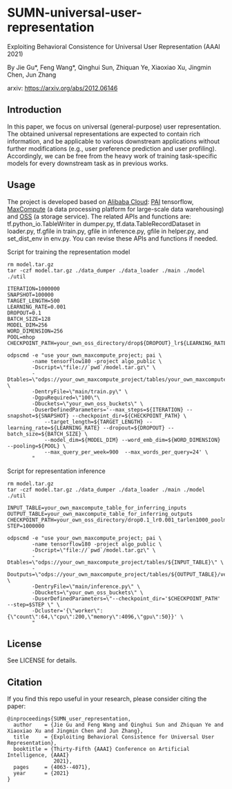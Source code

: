 # SUMN-universal-user-representation

Exploiting Behavioral Consistence for Universal User Representation (AAAI 2021)

By Jie Gu*, Feng Wang*, Qinghui Sun, Zhiquan Ye, Xiaoxiao Xu, Jingmin Chen, Jun Zhang

arxiv: https://arxiv.org/abs/2012.06146

## Introduction
In this paper, we focus on universal (general-purpose) user representation. The obtained universal representations are expected to contain rich information, and be applicable to various downstream applications without further modifications (e.g., user preference prediction and user profiling). Accordingly, we can be free from the heavy work of training task-specific models for every downstream task as in previous works.

## Usage
The project is developed based on [Alibaba Cloud](https://www.alibabacloud.com/help/en/): [PAI](https://www.alibabacloud.com/product/machine-learning) tensorflow, [MaxCompute](https://www.alibabacloud.com/product/maxcompute) (a data processing platform for large-scale data warehousing) and [OSS](https://www.alibabacloud.com/product/object-storage-service) (a storage service). 
The related APIs and functions are: tf.python_io.TableWriter in dumper.py, tf.data.TableRecordDataset in loader.py, tf.gfile in train.py, gfile in inference.py, gfile in helper.py, and set_dist_env in env.py. You can revise these APIs and functions if needed. 

Script for training the representation model
```
rm model.tar.gz
tar -czf model.tar.gz ./data_dumper ./data_loader ./main ./model ./util

ITERATION=1000000
SNAPSHOT=100000
TARGET_LENGTH=500
LEARNING_RATE=0.001
DROPOUT=0.1
BATCH_SIZE=128
MODEL_DIM=256
WORD_DIMENSION=256
POOL=mhop
CHECKPOINT_PATH=your_own_oss_directory/drop${DROPOUT}_lr${LEARNING_RATE}_tarlen${TARGET_LENGTH}_pool${POOL}_dim256_mlp512_b${BATCH_SIZE}

odpscmd -e "use your_own_maxcompute_project; pai \
        -name tensorflow180 -project algo_public \
        -Dscript=\"file://`pwd`/model.tar.gz\" \
        -Dtables=\"odps://your_own_maxcompute_project/tables/your_own_maxcompute_table_for_model_training\" \
        -DentryFile=\"main/train.py\" \
        -DgpuRequired=\"100\"\
        -Dbuckets=\"your_own_oss_buckets\" \
        -DuserDefinedParameters='--max_steps=${ITERATION} --snapshot=${SNAPSHOT} --checkpoint_dir=${CHECKPOINT_PATH} \
            --target_length=${TARGET_LENGTH} --learning_rate=${LEARNING_RATE} --dropout=${DROPOUT} --batch_size=${BATCH_SIZE} \
            --model_dim=${MODEL_DIM} --word_emb_dim=${WORD_DIMENSION} --pooling=${POOL} \
            --max_query_per_week=900  --max_words_per_query=24' \
        "
```

Script for representation inference
```
rm model.tar.gz
tar -czf model.tar.gz ./data_dumper ./data_loader ./main ./model ./util

INPUT_TABLE=your_own_maxcompute_table_for_inferring_inputs
OUTPUT_TABLE=your_own_maxcompute_table_for_inferring_outputs
CHECKPOINT_PATH=your_own_oss_directory/drop0.1_lr0.001_tarlen1000_poolmax_dim256_mlp512_b128/
STEP=1000000

odpscmd -e "use your_own_maxcompute_project; pai \
        -name tensorflow180 -project algo_public \
        -Dscript=\"file://`pwd`/model.tar.gz\" \
        -Dtables=\"odps://your_own_maxcompute_project/tables/${INPUT_TABLE}\" \
        -Doutputs=\"odps://your_own_maxcompute_project/tables/${OUTPUT_TABLE}/version=drop0.1_lr0.001_tarlen1000_poolmax_dim256_mlp512_b128_100w\" \
        -DentryFile=\"main/inference.py\" \
        -Dbuckets=\"your_own_oss_buckets\" \
        -DuserDefinedParameters=\"--checkpoint_dir='$CHECKPOINT_PATH' --step=$STEP \" \
        -Dcluster='{\"worker\":{\"count\":64,\"cpu\":200,\"memory\":4096,\"gpu\":50}}' \
        "
```

## License
See LICENSE for details.

## Citation
If you find this repo useful in your research, please consider citing the paper:
```
@inproceedings{SUMN_user_representation,
  author    = {Jie Gu and Feng Wang and Qinghui Sun and Zhiquan Ye and Xiaoxiao Xu and Jingmin Chen and Jun Zhang},
  title     = {Exploiting Behavioral Consistence for Universal User Representation},
  booktitle = {Thirty-Fifth {AAAI} Conference on Artificial Intelligence, {AAAI}
               2021},
  pages     = {4063--4071},
  year      = {2021}
}
```
